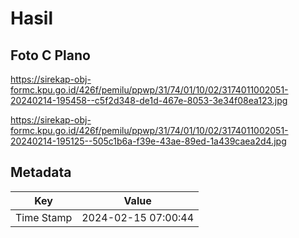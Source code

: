 # Hasil

## Foto C Plano

https://sirekap-obj-formc.kpu.go.id/426f/pemilu/ppwp/31/74/01/10/02/3174011002051-20240214-195458--c5f2d348-de1d-467e-8053-3e34f08ea123.jpg

https://sirekap-obj-formc.kpu.go.id/426f/pemilu/ppwp/31/74/01/10/02/3174011002051-20240214-195125--505c1b6a-f39e-43ae-89ed-1a439caea2d4.jpg


## Metadata

| Key        | Value               |
| ---------- | ------------------- |
| Time Stamp | 2024-02-15 07:00:44 |



